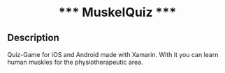 <p align="center">
<h1 align="center" style="margin-top: 0px;">*** MuskelQuiz ***</h1>
</p>

## Description

Quiz-Game for iOS and Android made with Xamarin. With it you can learn human muskles for the physiotherapeutic area.
